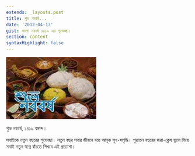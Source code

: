 ```yaml
---
extends: _layouts.post
title: শুভ নববর্ষ...
date: '2012-04-13'
gist: বাংলা নববর্ষ ১৪১৯ এর শুভেচ্ছা।
section: content
syntaxHighlight: false
---
```


![শুভ নববর্ষ](/images/posts/shuvo-noboborsho.jpg)

শুভ নববর্ষ, ১৪১৯ বঙ্গাব্দ।

সবাইকে নতুন বছরের শুভেচ্ছা। নতুন বছর সবার জীবনে বয়ে আনুক সুখ-সমৃদ্ধি। পুরাতন বছরের জরা-ক্লেষ ভুলে গিয়ে সবাই নতুন স্বপ্নে বাঁচতে শিখবে এই প্রত্যাশা।
